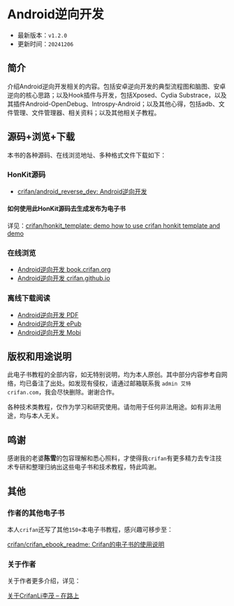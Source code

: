 # Android逆向开发

* 最新版本：`v1.2.0`
* 更新时间：`20241206`

## 简介

介绍Android逆向开发相关的内容。包括安卓逆向开发的典型流程图和脑图、安卓逆向的核心思路；以及Hook插件与开发，包括Xposed、Cydia Substrace，以及其插件Android-OpenDebug、Introspy-Android；以及其他心得，包括adb、文件管理、文件管理器、相关资料；以及其他相关子教程。

## 源码+浏览+下载

本书的各种源码、在线浏览地址、多种格式文件下载如下：

### HonKit源码

* [crifan/android_reverse_dev: Android逆向开发](https://github.com/crifan/android_reverse_dev)

#### 如何使用此HonKit源码去生成发布为电子书

详见：[crifan/honkit_template: demo how to use crifan honkit template and demo](https://github.com/crifan/honkit_template)

### 在线浏览

* [Android逆向开发 book.crifan.org](https://book.crifan.org/books/android_reverse_dev/website/)
* [Android逆向开发 crifan.github.io](https://crifan.github.io/android_reverse_dev/website/)

### 离线下载阅读

* [Android逆向开发 PDF](https://book.crifan.org/books/android_reverse_dev/pdf/android_reverse_dev.pdf)
* [Android逆向开发 ePub](https://book.crifan.org/books/android_reverse_dev/epub/android_reverse_dev.epub)
* [Android逆向开发 Mobi](https://book.crifan.org/books/android_reverse_dev/mobi/android_reverse_dev.mobi)

## 版权和用途说明

此电子书教程的全部内容，如无特别说明，均为本人原创。其中部分内容参考自网络，均已备注了出处。如发现有侵权，请通过邮箱联系我 `admin 艾特 crifan.com`，我会尽快删除。谢谢合作。

各种技术类教程，仅作为学习和研究使用。请勿用于任何非法用途。如有非法用途，均与本人无关。

## 鸣谢

感谢我的老婆**陈雪**的包容理解和悉心照料，才使得我`crifan`有更多精力去专注技术专研和整理归纳出这些电子书和技术教程，特此鸣谢。

## 其他

### 作者的其他电子书

本人`crifan`还写了其他`150+`本电子书教程，感兴趣可移步至：

[crifan/crifan_ebook_readme: Crifan的电子书的使用说明](https://github.com/crifan/crifan_ebook_readme)

### 关于作者

关于作者更多介绍，详见：

[关于CrifanLi李茂 – 在路上](https://www.crifan.org/about/)
